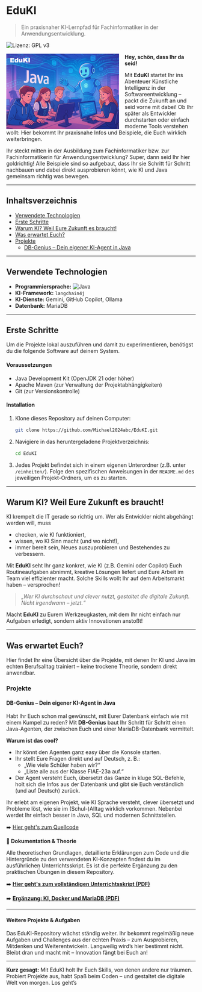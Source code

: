 # EduKI

> Ein praxisnaher KI-Lernpfad für Fachinformatiker in der Anwendungsentwicklung.

![Lizenz: GPL v3](https://img.shields.io/badge/License-GPLv3-blue.svg)

<img src="images/edukik.png" alt="EduKI Logo" align="left" style="margin-right: 15px;" />

**Hey, schön, dass Ihr da seid!**

Mit **EduKI** startet Ihr ins Abenteuer Künstliche Intelligenz in der Softwareentwicklung – packt die Zukunft an und seid vorne mit dabei! Ob Ihr später als Entwickler durchstarten oder einfach moderne Tools verstehen wollt: Hier bekommt Ihr praxisnahe Infos und Beispiele, die Euch wirklich weiterbringen.

Ihr steckt mitten in der Ausbildung zum Fachinformatiker bzw. zur Fachinformatikerin für Anwendungsentwicklung? Super, dann seid Ihr hier goldrichtig! Alle Beispiele sind so aufgebaut, dass Ihr sie Schritt für Schritt nachbauen und dabei direkt ausprobieren könnt, wie KI und Java gemeinsam richtig was bewegen.

***

## Inhaltsverzeichnis
- [Verwendete Technologien](#verwendete-technologien)
- [Erste Schritte](#erste-schritte)
- [Warum KI? Weil Eure Zukunft es braucht!](#warum-ki-weil-eure-zukunft-es-braucht)
- [Was erwartet Euch?](#was-erwartet-euch)
- [Projekte](#projekte)
  - [DB-Genius – Dein eigener KI-Agent in Java](#db-genius--dein-eigener-ki-agent-in-java)

***

## Verwendete Technologien

*   **Programmiersprache:** ![Java](https://img.shields.io/badge/Java-OpenJDK%2021-blue?logo=openjdk)
*   **KI-Framework:** `langchain4j`
*   **KI-Dienste:** Gemini, GitHub Copilot, Ollama
*   **Datenbank:** MariaDB

***

## Erste Schritte

Um die Projekte lokal auszuführen und damit zu experimentieren, benötigst du die folgende Software auf deinem System.

#### Voraussetzungen
*   Java Development Kit (OpenJDK 21 oder höher)
*   Apache Maven (zur Verwaltung der Projektabhängigkeiten)
*   Git (zur Versionskontrolle)

#### Installation
1.  Klone dieses Repository auf deinen Computer:
    ```bash
    git clone https://github.com/Michael2024abc/EduKI.git
    ```

2.  Navigiere in das heruntergeladene Projektverzeichnis:
    ```bash
    cd EduKI
    ```
3.  Jedes Projekt befindet sich in einem eigenen Unterordner (z.B. unter `/einheiten/`). Folge den spezifischen Anweisungen in der `README.md` des jeweiligen Projekt-Ordners, um es zu starten.

***

## Warum KI? Weil Eure Zukunft es braucht!

KI krempelt die IT gerade so richtig um. Wer als Entwickler nicht abgehängt werden will, muss
- checken, wie KI funktioniert,
- wissen, wo KI Sinn macht (und wo nicht!),
- immer bereit sein, Neues auszuprobieren und Bestehendes zu verbessern.

Mit **EduKI** seht Ihr ganz konkret, wie KI (z.B. Gemini oder Copilot) Euch Routineaufgaben abnimmt, kreative Lösungen liefert und Eure Arbeit im Team viel effizienter macht.
Solche Skills wollt Ihr auf dem Arbeitsmarkt haben – versprochen!

> *„Wer KI durchschaut und clever nutzt, gestaltet die digitale Zukunft. Nicht irgendwann – jetzt.“*

Macht **EduKI** zu Eurem Werkzeugkasten, mit dem Ihr nicht einfach nur Aufgaben erledigt, sondern aktiv Innovationen anstoßt!

***

## Was erwartet Euch?

Hier findet Ihr eine Übersicht über die Projekte, mit denen Ihr KI und Java im echten Berufsalltag trainiert – keine trockene Theorie, sondern direkt anwendbar.

### Projekte

#### **DB-Genius – Dein eigener KI-Agent in Java**

Habt Ihr Euch schon mal gewünscht, mit Eurer Datenbank einfach wie mit einem Kumpel zu reden?
Mit **DB-Genius** baut Ihr Schritt für Schritt einen Java-Agenten, der zwischen Euch und einer MariaDB-Datenbank vermittelt.

**Warum ist das cool?**
- Ihr könnt den Agenten ganz easy über die Konsole starten.
- Ihr stellt Eure Fragen direkt und auf Deutsch, z. B.:
  - „Wie viele Schüler haben wir?“
  - „Liste alle aus der Klasse FIAE-23a auf.“
- Der Agent versteht Euch, übersetzt das Ganze in kluge SQL-Befehle, holt sich die Infos aus der Datenbank und gibt sie Euch verständlich (und auf Deutsch) zurück.

Ihr erlebt am eigenen Projekt, wie KI Sprache versteht, clever übersetzt und Probleme löst, wie sie im (Schul-)Alltag wirklich vorkommen. Nebenbei werdet Ihr einfach besser in Java, SQL und modernen Schnittstellen.

➡️ [Hier geht's zum Quellcode](./einheiten/ki_agent_einfach/)


**📖 Dokumentation & Theorie**

Alle theoretischen Grundlagen, detaillierte Erklärungen zum Code und die Hintergründe zu den verwendeten KI-Konzepten findest du im ausführlichen Unterrichtsskript. Es ist die perfekte Ergänzung zu den praktischen Übungen in diesem Repository.

➡️ **[Hier geht's zum vollständigen Unterrichtsskript (PDF)](https://michael2024abc.github.io/EduKI/af_dbagent.pdf)**

➡️ **[Ergänzung: KI, Docker und MariaDB (PDF)](https://michael2024abc.github.io/EduKI/af_docker_db.pdf)**


---

#### **Weitere Projekte & Aufgaben**

Das EduKI-Repository wächst ständig weiter.
Ihr bekommt regelmäßig neue Aufgaben und Challenges aus der echten Praxis – zum Ausprobieren, Mitdenken und Weiterentwickeln.
Langweilig wird’s hier bestimmt nicht. Bleibt dran und macht mit – Innovation fängt bei Euch an!

***

**Kurz gesagt:**
Mit EduKI holt Ihr Euch Skills, von denen andere nur träumen. Probiert Projekte aus, habt Spaß beim Coden – und gestaltet die digitale Welt von morgen. Los geht’s

